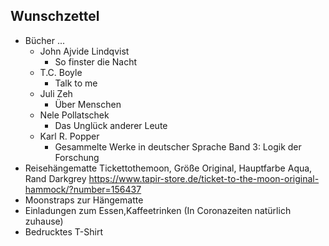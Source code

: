## Wunschzettel
* Bücher ...
  * John Ajvide Lindqvist
    * So finster die Nacht
  * T.C. Boyle
    * Talk to me
  * Juli Zeh
    * Über Menschen
  * Nele Pollatschek
    * Das Unglück anderer Leute
  * Karl R. Popper
    * Gesammelte Werke in deutscher Sprache Band 3: Logik der Forschung
* Reisehängematte Tickettothemoon, Größe Original, Hauptfarbe Aqua, Rand Darkgrey
https://www.tapir-store.de/ticket-to-the-moon-original-hammock/?number=156437
* Moonstraps zur Hängematte
* Einladungen zum Essen,Kaffeetrinken (In Coronazeiten natürlich zuhause)
* Bedrucktes T-Shirt
